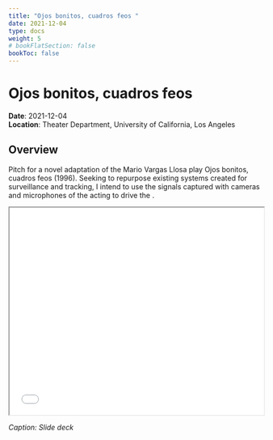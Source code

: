 ```yaml
---
title: "Ojos bonitos, cuadros feos "
date: 2021-12-04
type: docs
weight: 5
# bookFlatSection: false
bookToc: false
---
```


# Ojos bonitos, cuadros feos

**Date**: 2021-12-04  
**Location**: Theater Department, University of California, Los Angeles

## Overview

Pitch for a novel adaptation of the Mario Vargas Llosa play Ojos bonitos, cuadros feos (1996).
Seeking to repurpose existing systems created for surveillance and tracking, I intend to use the signals captured with cameras
and microphones of the acting to drive the .

<iframe src="/theaterpitch/deck.pdf" 
        width="100%" 
        height="410px"
        type="application/pdf">
</iframe>

_Caption: Slide deck_
